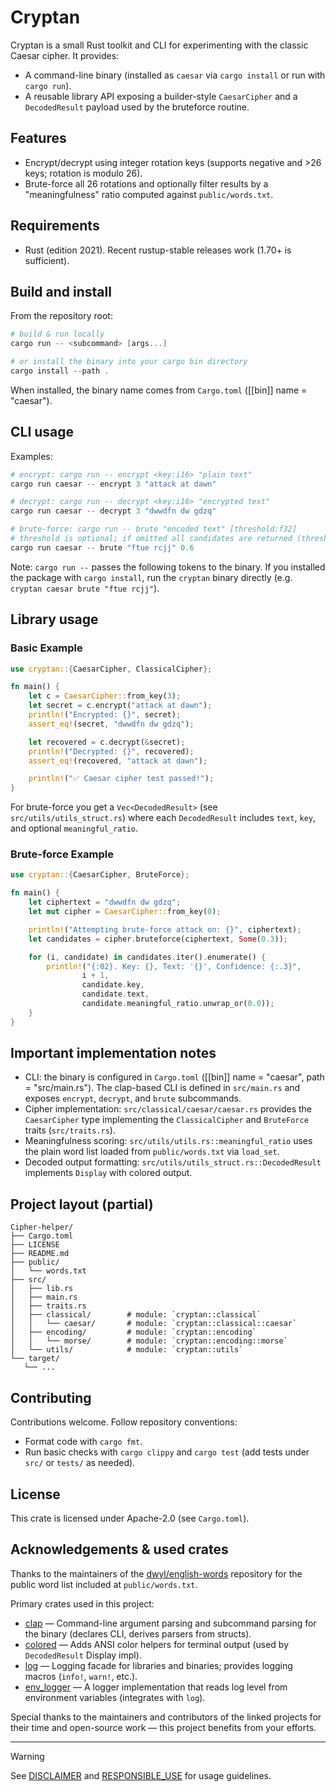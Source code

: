 # Cryptan

Cryptan is a small Rust toolkit and CLI for experimenting with the classic Caesar cipher. It provides:

- A command-line binary (installed as `caesar` via `cargo install` or run with `cargo run`).
- A reusable library API exposing a builder-style `CaesarCipher` and a `DecodedResult` payload used by the bruteforce routine.

## Features

- Encrypt/decrypt using integer rotation keys (supports negative and >26 keys; rotation is modulo 26).
- Brute-force all 26 rotations and optionally filter results by a "meaningfulness" ratio computed against `public/words.txt`.

## Requirements

- Rust (edition 2021). Recent rustup-stable releases work (1.70+ is sufficient).

## Build and install

From the repository root:

```powershell
# build & run locally
cargo run -- <subcommand> [args...]

# or install the binary into your cargo bin directory
cargo install --path .
```

When installed, the binary name comes from `Cargo.toml` ([[bin]] name = "caesar").

## CLI usage

Examples:

```powershell
# encrypt: cargo run -- encrypt <key:i16> "plain text"
cargo run caesar -- encrypt 3 "attack at dawn"

# decrypt: cargo run -- decrypt <key:i16> "encrypted text"
cargo run caesar -- decrypt 3 "dwwdfn dw gdzq"

# brute-force: cargo run -- brute "encoded text" [threshold:f32]
# threshold is optional; if omitted all candidates are returned (threshold defaults to 0.0)
cargo run caesar -- brute "ftue rcjj" 0.6
```

Note: `cargo run --` passes the following tokens to the binary. If you installed the package with `cargo install`, run the `cryptan` binary directly (e.g. `cryptan caesar brute "ftue rcjj"`).

## Library usage

### Basic Example

```rust
use cryptan::{CaesarCipher, ClassicalCipher};

fn main() {
    let c = CaesarCipher::from_key(3);
    let secret = c.encrypt("attack at dawn");
    println!("Encrypted: {}", secret);
    assert_eq!(secret, "dwwdfn dw gdzq");

    let recovered = c.decrypt(&secret);
    println!("Decrypted: {}", recovered);
    assert_eq!(recovered, "attack at dawn");

    println!("✅ Caesar cipher test passed!");
}
```

For brute-force you get a `Vec<DecodedResult>` (see `src/utils/utils_struct.rs`) where each `DecodedResult` includes `text`, `key`, and optional `meaningful_ratio`.

### Brute-force Example

```rust
use cryptan::{CaesarCipher, BruteForce};

fn main() {
    let ciphertext = "dwwdfn dw gdzq";
    let mut cipher = CaesarCipher::from_key(0);

    println!("Attempting brute-force attack on: {}", ciphertext);
    let candidates = cipher.bruteforce(ciphertext, Some(0.3));

    for (i, candidate) in candidates.iter().enumerate() {
        println!("{:02}. Key: {}, Text: '{}', Confidence: {:.3}",
                i + 1,
                candidate.key,
                candidate.text,
                candidate.meaningful_ratio.unwrap_or(0.0));
    }
}
```

## Important implementation notes

- CLI: the binary is configured in `Cargo.toml` ([[bin]] name = "caesar", path = "src/main.rs"). The clap-based CLI is defined in `src/main.rs` and exposes `encrypt`, `decrypt`, and `brute` subcommands.
- Cipher implementation: `src/classical/caesar/caesar.rs` provides the `CaesarCipher` type implementing the `ClassicalCipher` and `BruteForce` traits (`src/traits.rs`).
- Meaningfulness scoring: `src/utils/utils.rs::meaningful_ratio` uses the plain word list loaded from `public/words.txt` via `load_set`.
- Decoded output formatting: `src/utils/utils_struct.rs::DecodedResult` implements `Display` with colored output.

## Project layout (partial)

```
Cipher-helper/
├── Cargo.toml
├── LICENSE
├── README.md
├── public/
│   └── words.txt
├── src/
│   ├── lib.rs
│   ├── main.rs
│   ├── traits.rs
│   ├── classical/        # module: `cryptan::classical`
│   │   └── caesar/       # module: `cryptan::classical::caesar`
│   ├── encoding/         # module: `cryptan::encoding`
│   │   └── morse/        # module: `cryptan::encoding::morse`
│   └── utils/            # module: `cryptan::utils`
└── target/
   └── ...
```

## Contributing

Contributions welcome. Follow repository conventions:

- Format code with `cargo fmt`.
- Run basic checks with `cargo clippy` and `cargo test` (add tests under `src/` or `tests/` as needed).

## License

This crate is licensed under Apache-2.0 (see `Cargo.toml`).

## Acknowledgements & used crates

Thanks to the maintainers of the [dwyl/english-words](https://github.com/dwyl/english-words) repository for the public word list included at `public/words.txt`.

Primary crates used in this project:

- [clap](https://crates.io/crates/clap) — Command-line argument parsing and subcommand parsing for the binary (declares CLI, derives parsers from structs).
- [colored](https://crates.io/crates/colored) — Adds ANSI color helpers for terminal output (used by `DecodedResult` Display impl).
- [log](https://crates.io/crates/log) — Logging facade for libraries and binaries; provides logging macros (`info!`, `warn!`, etc.).
- [env_logger](https://crates.io/crates/env_logger) — A logger implementation that reads log level from environment variables (integrates with `log`).

Special thanks to the maintainers and contributors of the linked projects for their time and open-source work — this project benefits from your efforts.

---

> [!WARNING]
> See [DISCLAIMER](./DISCLAIMER.md) and [RESPONSIBLE_USE](./RESPONSIBLE_USE.md) for usage guidelines.
